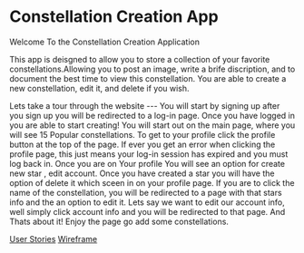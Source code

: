 # Constellation Creation App

Welcome To the Constellation Creation Application

This app is deisgned to allow you to store a collection of your favorite
constellations.Allowing you to post an image, write a brife discription, and
to document the best time to view this constellation. You are able to create a
new constellation, edit it, and delete if you wish.

Lets take a tour through the website --- You will start by signing up after
you sign up you will be redirected to a log-in page. Once you have logged in
you are able to start creating! You will start out on the main page, where you
will see 15 Popular constellations. To get to your profile click the profile
button at the top of the page. If ever you get an error when clicking the
profile page, this just means your log-in session has expired and you must
log back in. Once you are on Your profile You will see an option for create
new star , edit account. Once you have created a star you will have the option
of delete it which sceen in on your profile page. If you are to click the
name of the constellation, you will be redirected to a page with that stars info
and the an option to edit it. Lets say we want to edit our account info, well
simply click account info and you will be redirected to that page. And Thats
about it! Enjoy the page go add some constellations.

[User Stories](https://trello.com/b/iBCKh5Pe/wdi-project-two)
[Wireframe](https://www.draw.io/?lightbox=1&highlight=0000ff&edit=_blank&layers=1&nav=1&title=Untitled%20Diagram.xml#Uhttps%3A%2F%2Fraw.githubusercontent.com%2Fmagkinney21%2Fproject2-%2Fmaster%2FUntitled%2520Diagram.xml)


